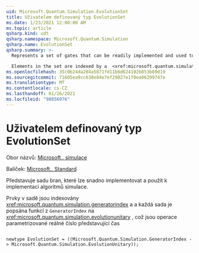 ```yaml
---
uid: Microsoft.Quantum.Simulation.EvolutionSet
title: Uživatelem definovaný typ EvolutionSet
ms.date: 1/23/2021 12:00:00 AM
ms.topic: article
qsharp.kind: udt
qsharp.namespace: Microsoft.Quantum.Simulation
qsharp.name: EvolutionSet
qsharp.summary: >-
  Represents a set of gates that can be readily implemented and used to implement simulation algorithms.

  Elements in the set are indexed by a  <xref:microsoft.quantum.simulation.generatorindex>, and each set is described by a function from `GeneratorIndex` to  <xref:microsoft.quantum.simulation.evolutionunitary>, which are operations parameterized by a real number representing time
ms.openlocfilehash: 35c0b24da284a5871fd11b6d624102b853b89d19
ms.sourcegitcommit: 71605ea9cc630e84e7ef29027e1f0ea06299747e
ms.translationtype: MT
ms.contentlocale: cs-CZ
ms.lasthandoff: 01/26/2021
ms.locfileid: "98856076"
---
```

# <a name="evolutionset-user-defined-type"></a>Uživatelem definovaný typ EvolutionSet

Obor názvů: [Microsoft.. simulace](xref:Microsoft.Quantum.Simulation)

Balíček: [Microsoft.. Standard](https://nuget.org/packages/Microsoft.Quantum.Standard)


Představuje sadu bran, které lze snadno implementovat a použít k implementaci algoritmů simulace.

Prvky v sadě jsou indexovány  <xref:microsoft.quantum.simulation.generatorindex> a a každá sada je popsána funkcí z `GeneratorIndex` na  <xref:microsoft.quantum.simulation.evolutionunitary> , což jsou operace parametrizované reálné číslo představující čas

```qsharp

newtype EvolutionSet = ((Microsoft.Quantum.Simulation.GeneratorIndex -> Microsoft.Quantum.Simulation.EvolutionUnitary));
```

